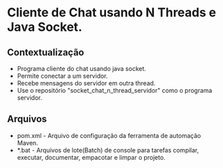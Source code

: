 # Cliente de Chat usando N Threads e Java Socket.

## Contextualização

- Programa cliente do chat usando java socket.
- Permite conectar a um servidor.
- Recebe mensagens do servidor em outra thread.
- Use o repositório "socket_chat_n_thread_servidor" como o programa servidor.

## Arquivos

- pom.xml - Arquivo de configuração da ferramenta de automação Maven.
- *.bat - Arquivos de lote(Batch) de console para tarefas compilar, executar, documentar, empacotar e limpar o projeto.